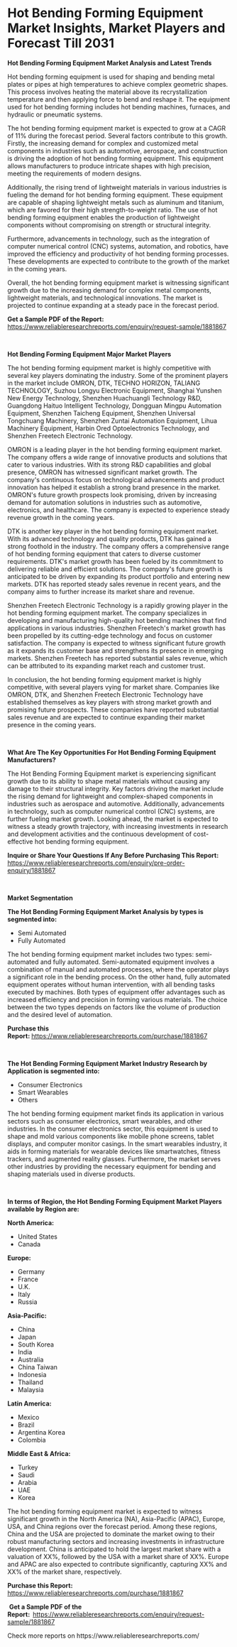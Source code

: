 <p><h1>Hot Bending Forming Equipment Market Insights, Market Players and Forecast Till 2031</h1></p><p><strong>Hot Bending Forming Equipment Market Analysis and Latest Trends</strong></p>
<p><p>Hot bending forming equipment is used for shaping and bending metal plates or pipes at high temperatures to achieve complex geometric shapes. This process involves heating the material above its recrystallization temperature and then applying force to bend and reshape it. The equipment used for hot bending forming includes hot bending machines, furnaces, and hydraulic or pneumatic systems.</p><p>The hot bending forming equipment market is expected to grow at a CAGR of 11% during the forecast period. Several factors contribute to this growth. Firstly, the increasing demand for complex and customized metal components in industries such as automotive, aerospace, and construction is driving the adoption of hot bending forming equipment. This equipment allows manufacturers to produce intricate shapes with high precision, meeting the requirements of modern designs.</p><p>Additionally, the rising trend of lightweight materials in various industries is fueling the demand for hot bending forming equipment. These equipment are capable of shaping lightweight metals such as aluminum and titanium, which are favored for their high strength-to-weight ratio. The use of hot bending forming equipment enables the production of lightweight components without compromising on strength or structural integrity.</p><p>Furthermore, advancements in technology, such as the integration of computer numerical control (CNC) systems, automation, and robotics, have improved the efficiency and productivity of hot bending forming processes. These developments are expected to contribute to the growth of the market in the coming years.</p><p>Overall, the hot bending forming equipment market is witnessing significant growth due to the increasing demand for complex metal components, lightweight materials, and technological innovations. The market is projected to continue expanding at a steady pace in the forecast period.</p></p>
<p><strong>Get a Sample PDF of the Report:&nbsp;</strong> <a href="https://www.reliableresearchreports.com/enquiry/request-sample/1881867">https://www.reliableresearchreports.com/enquiry/request-sample/1881867</a></p>
<p>&nbsp;</p>
<p><strong>Hot Bending Forming Equipment Major Market Players</strong></p>
<p><p>The hot bending forming equipment market is highly competitive with several key players dominating the industry. Some of the prominent players in the market include OMRON, DTK, TECHNO HORIZON, TALIANG TECHNOLOGY, Suzhou Longyu Electronic Equipment, Shanghai Yunshen New Energy Technology, Shenzhen Huachuangli Technology R&D, Guangdong Haituo Intelligent Technology, Dongguan Mingpu Automation Equipment, Shenzhen Taicheng Equipment, Shenzhen Universal Tongchuang Machinery, Shenzhen Zuntai Automation Equipment, Lihua Machinery Equipment, Harbin Ored Optoelectronics Technology, and Shenzhen Freetech Electronic Technology.</p><p>OMRON is a leading player in the hot bending forming equipment market. The company offers a wide range of innovative products and solutions that cater to various industries. With its strong R&D capabilities and global presence, OMRON has witnessed significant market growth. The company's continuous focus on technological advancements and product innovation has helped it establish a strong brand presence in the market. OMRON's future growth prospects look promising, driven by increasing demand for automation solutions in industries such as automotive, electronics, and healthcare. The company is expected to experience steady revenue growth in the coming years.</p><p>DTK is another key player in the hot bending forming equipment market. With its advanced technology and quality products, DTK has gained a strong foothold in the industry. The company offers a comprehensive range of hot bending forming equipment that caters to diverse customer requirements. DTK's market growth has been fueled by its commitment to delivering reliable and efficient solutions. The company's future growth is anticipated to be driven by expanding its product portfolio and entering new markets. DTK has reported steady sales revenue in recent years, and the company aims to further increase its market share and revenue.</p><p>Shenzhen Freetech Electronic Technology is a rapidly growing player in the hot bending forming equipment market. The company specializes in developing and manufacturing high-quality hot bending machines that find applications in various industries. Shenzhen Freetech's market growth has been propelled by its cutting-edge technology and focus on customer satisfaction. The company is expected to witness significant future growth as it expands its customer base and strengthens its presence in emerging markets. Shenzhen Freetech has reported substantial sales revenue, which can be attributed to its expanding market reach and customer trust.</p><p>In conclusion, the hot bending forming equipment market is highly competitive, with several players vying for market share. Companies like OMRON, DTK, and Shenzhen Freetech Electronic Technology have established themselves as key players with strong market growth and promising future prospects. These companies have reported substantial sales revenue and are expected to continue expanding their market presence in the coming years.</p></p>
<p>&nbsp;</p>
<p><strong>What Are The Key Opportunities For Hot Bending Forming Equipment Manufacturers?</strong></p>
<p><p>The Hot Bending Forming Equipment market is experiencing significant growth due to its ability to shape metal materials without causing any damage to their structural integrity. Key factors driving the market include the rising demand for lightweight and complex-shaped components in industries such as aerospace and automotive. Additionally, advancements in technology, such as computer numerical control (CNC) systems, are further fueling market growth. Looking ahead, the market is expected to witness a steady growth trajectory, with increasing investments in research and development activities and the continuous development of cost-effective hot bending forming equipment.</p></p>
<p><strong>Inquire or Share Your Questions If Any Before Purchasing This Report:</strong> <a href="https://www.reliableresearchreports.com/enquiry/pre-order-enquiry/1881867">https://www.reliableresearchreports.com/enquiry/pre-order-enquiry/1881867</a></p>
<p>&nbsp;</p>
<p><strong>Market Segmentation</strong></p>
<p><strong>The Hot Bending Forming Equipment Market Analysis by types is segmented into:</strong></p>
<p><ul><li>Semi Automated</li><li>Fully Automated</li></ul></p>
<p><p>The hot bending forming equipment market includes two types: semi-automated and fully automated. Semi-automated equipment involves a combination of manual and automated processes, where the operator plays a significant role in the bending process. On the other hand, fully automated equipment operates without human intervention, with all bending tasks executed by machines. Both types of equipment offer advantages such as increased efficiency and precision in forming various materials. The choice between the two types depends on factors like the volume of production and the desired level of automation.</p></p>
<p><strong>Purchase this Report:&nbsp;</strong><a href="https://www.reliableresearchreports.com/purchase/1881867">https://www.reliableresearchreports.com/purchase/1881867</a></p>
<p>&nbsp;</p>
<p><strong>The Hot Bending Forming Equipment Market Industry Research by Application is segmented into:</strong></p>
<p><ul><li>Consumer Electronics</li><li>Smart Wearables</li><li>Others</li></ul></p>
<p><p>The hot bending forming equipment market finds its application in various sectors such as consumer electronics, smart wearables, and other industries. In the consumer electronics sector, this equipment is used to shape and mold various components like mobile phone screens, tablet displays, and computer monitor casings. In the smart wearables industry, it aids in forming materials for wearable devices like smartwatches, fitness trackers, and augmented reality glasses. Furthermore, the market serves other industries by providing the necessary equipment for bending and shaping materials used in diverse products.</p></p>
<p>&nbsp;</p>
<p><strong>In terms of Region, the Hot Bending Forming Equipment Market Players available by Region are:</strong></p>
<p>
    <p> <strong> North America: </strong>
        <ul>
            <li>United States</li>
            <li>Canada</li>
        </ul>
        </p> 
    <p> <strong> Europe: </strong>
        <ul>
            <li>Germany</li>
            <li>France</li>
            <li>U.K.</li>
            <li>Italy</li>
            <li>Russia</li>
        </ul>
        </p> 
    <p> <strong> Asia-Pacific: </strong>
        <ul>
            <li>China</li>
            <li>Japan</li>
            <li>South Korea</li>
            <li>India</li>
            <li>Australia</li>
            <li>China Taiwan</li>
            <li>Indonesia</li>
            <li>Thailand</li>
            <li>Malaysia</li>
        </ul>
        </p> 
    <p> <strong> Latin America: </strong>
        <ul>
            <li>Mexico</li>
            <li>Brazil</li>
            <li>Argentina Korea</li>
            <li>Colombia</li>
        </ul>
        </p> 
    <p> <strong> Middle East & Africa: </strong>
        <ul>
            <li>Turkey</li>
            <li>Saudi</li>
            <li>Arabia</li>
            <li>UAE</li>
            <li>Korea</li>
        </ul>
    </p>
    </p>
<p><p>The hot bending forming equipment market is expected to witness significant growth in the North America (NA), Asia-Pacific (APAC), Europe, USA, and China regions over the forecast period. Among these regions, China and the USA are projected to dominate the market owing to their robust manufacturing sectors and increasing investments in infrastructure development. China is anticipated to hold the largest market share with a valuation of XX%, followed by the USA with a market share of XX%. Europe and APAC are also expected to contribute significantly, capturing XX% and XX% of the market share, respectively.</p></p>
<p><strong>Purchase this Report: </strong><a href="https://www.reliableresearchreports.com/purchase/1881867">https://www.reliableresearchreports.com/purchase/1881867</a></p>
<p>&nbsp;<strong>Get a Sample PDF of the Report:&nbsp;&nbsp;</strong><a href="https://www.reliableresearchreports.com/enquiry/request-sample/1881867">https://www.reliableresearchreports.com/enquiry/request-sample/1881867</a></p>
<p><strong></strong></p>
<p>Check more reports on https://www.reliableresearchreports.com/</p>